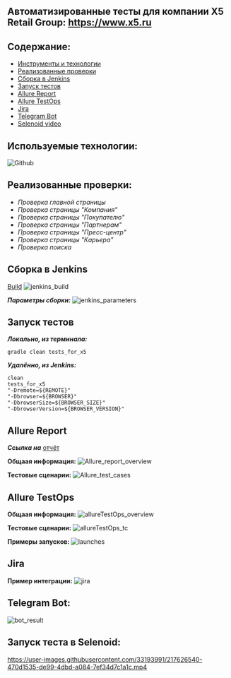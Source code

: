 ## Автоматизированные тесты для компании X5 Retail Group: https://www.x5.ru

## Содержание:
* [Инструменты и технологии](Технологии)
* [Реализованные проверки](https://github.com/evgenyTarasovRepo/X5CompanyProject/blob/master/README.md#%D1%80%D0%B5%D0%B0%D0%BB%D0%B8%D0%B7%D0%BE%D0%B2%D0%B0%D0%BD%D0%BD%D1%8B%D0%B5-%D0%BF%D1%80%D0%BE%D0%B2%D0%B5%D1%80%D0%BA%D0%B8)
* [Сборка в Jenkins](https://github.com/evgenyTarasovRepo/X5CompanyProject/blob/master/README.md#%D1%81%D0%B1%D0%BE%D1%80%D0%BA%D0%B0-%D0%B2-jenkins)
* [Запуск тестов](https://github.com/evgenyTarasovRepo/X5CompanyProject/blob/master/README.md#%D0%B7%D0%B0%D0%BF%D1%83%D1%81%D0%BA-%D1%82%D0%B5%D1%81%D1%82%D0%BE%D0%B2)
* [Allure Report](https://github.com/evgenyTarasovRepo/X5CompanyProject/blob/master/README.md#allure-report)
* [Allure TestOps](https://github.com/evgenyTarasovRepo/X5CompanyProject/blob/master/README.md#allure-testops)
* [Jira](https://github.com/evgenyTarasovRepo/X5CompanyProject/blob/master/README.md#jira)
* [Telegram Bot](https://github.com/evgenyTarasovRepo/X5CompanyProject/blob/master/README.md#telegram-bot)
* [Selenoid video](https://github.com/evgenyTarasovRepo/X5CompanyProject/blob/master/README.md#%D0%B7%D0%B0%D0%BF%D1%83%D1%81%D0%BA-%D1%82%D0%B5%D1%81%D1%82%D0%B0-%D0%B2-selenoid)


## Используемые технологии:
![Github](https://user-images.githubusercontent.com/33193991/217643155-2362534a-8043-4722-a3d0-d2f308aa7a85.svg)





## Реализованные проверки:
- *Проверка главной страницы*
- *Проверка страницы "Компания"*
- *Проверка страницы "Покупателю"*
- *Проверка страницы "Партнерам"*
- *Проверка страницы "Пресс-центр"*
- *Проверка страницы "Карьера"*
- *Проверка поиска*    

## Сборка в Jenkins
[Build](https://jenkins.autotests.cloud/job/eatarasov_x5project/11/)
![jenkins_build](https://user-images.githubusercontent.com/33193991/217621473-d93f9080-63b9-4b1b-919e-3f83303e670a.png)

__*Параметры сборки:*__
![jenkins_parameters](https://user-images.githubusercontent.com/33193991/217621932-3a303704-eefe-46b2-b330-d82ff8257070.png)

## Запуск тестов

__*Локально, из терминала:*__
```
gradle clean tests_for_x5
```

__*Удалённо, из Jenkins:*__
```
clean
tests_for_x5
"-Dremote=${REMOTE}"
"-Dbrowser=${BROWSER}"
"-DbrowserSize=${BROWSER_SIZE}"
"-DbrowserVersion=${BROWSER_VERSION}"
```

## Allure Report
__*Ссылка на*__ [отчёт](https://jenkins.autotests.cloud/job/eatarasov_x5project/11/allure/)

__Общаая информация:__
![Allure_report_overview](https://user-images.githubusercontent.com/33193991/217624029-481594d0-24dc-47a5-8a7f-482c2149c04b.png)

__Тестовые сценарии:__
![Allure_test_cases](https://user-images.githubusercontent.com/33193991/217624244-9ddfd446-4655-4065-b8f5-1f7728aae2c3.png)


## Allure TestOps
__Общаая информация:__
![allureTestOps_overview](https://user-images.githubusercontent.com/33193991/217625514-72feb9ff-5777-43b4-9540-233143852590.png)

__Тестовые сценарии:__
![allureTestOps_tc](https://user-images.githubusercontent.com/33193991/217625551-a80a03df-05eb-4032-a795-8c881524ba37.png)

__Примеры запусков:__
![launches](https://user-images.githubusercontent.com/33193991/217625597-1db4eff9-5106-4508-b94f-48f81eb55e53.png)


## Jira
__Пример интеграции:__
![jira](https://user-images.githubusercontent.com/33193991/217626087-ed6356fc-4da0-4cca-947f-63103a0f4350.png)

## Telegram Bot:
![bot_result](https://user-images.githubusercontent.com/33193991/217626265-9222ab40-c73a-4d7f-9869-a9827fc2a05b.png)

## Запуск теста в Selenoid:
https://user-images.githubusercontent.com/33193991/217626540-470d1535-de99-4dbd-a084-7ef34d7c1a1c.mp4


